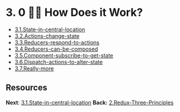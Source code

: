 # 3. 0 🤷‍♂️ How Does it Work?

- [3.1.State-in-central-location](3.1.State-in-central-location.md)
- [3.2.Actions-change-state](3.2.Actions-change-state.md)
- [3.3.Reducers-respond-to-actions](3.3.Reducers-respond-to-actions.md)
- [3.4.Reducers-can-be-composed](3.4.Reducers-can-be-composed.md)
- [3.5.Component-subscribe-to-get-state](3.5.Component-subscribe-to-get-state.md)
- [3.6.Dispatch-actions-to-alter-state](3.6.Dispatch-actions-to-alter-state.md)
- [3.7.Really-more](3.7.Really-more.md)

## Resources
**Next**: [3.1.State-in-central-location](3.1.State-in-central-location.md)
**Back:** [2.Redux-Three-Principles](2.Redux-Three-Principles.md)